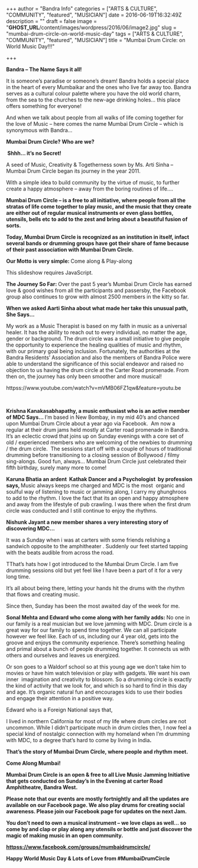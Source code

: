 +++
author = "Bandra Info"
categories = ["ARTS &amp; CULTURE", "COMMUNITY", "featured", "MUSICIAN"]
date = 2016-06-19T16:32:49Z
description = ""
draft = false
image = "__GHOST_URL__/content/images/wordpress/2016/06/image2.jpg"
slug = "mumbai-drum-circle-on-world-music-day"
tags = ["ARTS &amp; CULTURE", "COMMUNITY", "featured", "MUSICIAN"]
title = "Mumbai Drum Circle: on World Music Day!!!"

+++


<p><b>Bandra – The Name Says it all!</b></p>
<p>It is someone’s paradise or someone’s dream! Bandra holds a special place in the heart of every Mumbaikar and the ones who live far away too. Bandra serves as a cultural colour palette where you have the old world charm, from the sea to the churches to the new-age drinking holes… this place offers something for everyone!</p>
<p>And when we talk about people from all walks of life coming together for the love of Music – here comes the name Mumbai Drum Circle – which is synonymous with Bandra…</p>
<p><b>Mumbai Drum Circle? Who are we?</b></p>
<p><b> Shhh… it’s no Secret!</b></p>
<p>A seed of Music, Creativity &amp; Togetherness sown by Ms. Arti Sinha – Mumbai Drum Circle began its journey in the year 2011.</p>
<p>With a simple idea to build community by the virtue of music, to further create a happy atmosphere – away from the boring routines of life….</p>
<p><b>Mumbai Drum Circle – is a free to all initiative, where people from all the stratas of life come together to play music, and the music that they create are either out of regular musical instruments or even glass bottles, utensils, bells etc to add to the zest and bring about a beautiful fusion of sorts.</b></p>
<p><b>Today, Mumbai Drum Circle is recognized as an institution in itself, infact several bands or drumming groups have got their share of fame because of their past association with Mumbai Drum Circle. </b></p>
<p><b>Our Motto is very simple: </b>Come along &amp; Play-along</p>
<p><p class="jetpack-slideshow-noscript robots-nocontent">This slideshow requires JavaScript.</p><div id="gallery-9296-158-slideshow" class="slideshow-window jetpack-slideshow slideshow-black" data-trans="fade" data-autostart="1" data-gallery="[{&quot;src&quot;:&quot;https:\/\/bandra.info\/wp-content\/uploads\/2016\/06\/FB_IMG_1466324360702.jpg&quot;,&quot;id&quot;:&quot;9297&quot;,&quot;title&quot;:&quot;FB_IMG_1466324360702&quot;,&quot;alt&quot;:&quot;&quot;,&quot;caption&quot;:&quot;&quot;,&quot;itemprop&quot;:&quot;image&quot;},{&quot;src&quot;:&quot;https:\/\/bandra.info\/wp-content\/uploads\/2016\/06\/FB_IMG_1466324457681.jpg&quot;,&quot;id&quot;:&quot;9298&quot;,&quot;title&quot;:&quot;FB_IMG_1466324457681&quot;,&quot;alt&quot;:&quot;&quot;,&quot;caption&quot;:&quot;&quot;,&quot;itemprop&quot;:&quot;image&quot;},{&quot;src&quot;:&quot;https:\/\/bandra.info\/wp-content\/uploads\/2016\/06\/image1.jpg&quot;,&quot;id&quot;:&quot;9299&quot;,&quot;title&quot;:&quot;image1&quot;,&quot;alt&quot;:&quot;&quot;,&quot;caption&quot;:&quot;&quot;,&quot;itemprop&quot;:&quot;image&quot;},{&quot;src&quot;:&quot;https:\/\/bandra.info\/wp-content\/uploads\/2016\/06\/image2.jpg&quot;,&quot;id&quot;:&quot;9300&quot;,&quot;title&quot;:&quot;image2&quot;,&quot;alt&quot;:&quot;&quot;,&quot;caption&quot;:&quot;&quot;,&quot;itemprop&quot;:&quot;image&quot;},{&quot;src&quot;:&quot;https:\/\/bandra.info\/wp-content\/uploads\/2016\/06\/image3.jpg&quot;,&quot;id&quot;:&quot;9301&quot;,&quot;title&quot;:&quot;image3&quot;,&quot;alt&quot;:&quot;&quot;,&quot;caption&quot;:&quot;&quot;,&quot;itemprop&quot;:&quot;image&quot;},{&quot;src&quot;:&quot;https:\/\/bandra.info\/wp-content\/uploads\/2016\/06\/image5.jpg&quot;,&quot;id&quot;:&quot;9302&quot;,&quot;title&quot;:&quot;image5&quot;,&quot;alt&quot;:&quot;&quot;,&quot;caption&quot;:&quot;&quot;,&quot;itemprop&quot;:&quot;image&quot;},{&quot;src&quot;:&quot;https:\/\/bandra.info\/wp-content\/uploads\/2016\/06\/image6.jpg&quot;,&quot;id&quot;:&quot;9303&quot;,&quot;title&quot;:&quot;image6&quot;,&quot;alt&quot;:&quot;&quot;,&quot;caption&quot;:&quot;&quot;,&quot;itemprop&quot;:&quot;image&quot;}]" itemscope itemtype="https://schema.org/ImageGallery"></div></p>
<p><b>The Journey So Far: </b>Over the past 5 year’s Mumbai Drum Circle has earned love &amp; good wishes from all the participants and passersby, the Facebook group also continues to grow with almost 2500 members in the kitty so far.</p>
<p><b>When we asked Aarti Sinha about what made her take this unusual path, She Says&#8230;</b></p>
<p>My work as a Music Therapist is based on my faith in music as a universal healer. It has the ability to reach out to every individual, no matter the age, gender or background. The drum circle was a small initiative to give people the opportunity to experience the healing qualities of music and rhythm, with our primary goal being inclusion. Fortunately, the authorities at the Bandra Residents&#8217; Association and also the members of Bandra Police were able to understand the significance of this social endeavor and raised no objection to us having the drum circle at the Carter Road promenade. From then on, the journey has only been smoother and more musical!</p>
<p>httpss://www.youtube.com/watch?v=mVMB06FZ1qw&#038;feature=youtu.be</p>
<p>&nbsp;</p>
<p><b>Krishna Kanakasabhapathy, a music enthusiast who is an active member of MDC Says&#8230; </b>I&#8217;m based in New Bombay, in my mid 40&#8217;s and chanced upon Mumbai Drum Circle about a year ago via Facebook.  Am now a regular at their drum jams held mostly at Carter road promenade in Bandra.  It&#8217;s an eclectic crowd that joins up on Sunday evenings with a core set of old / experienced members who are welcoming of the newbies to drumming / the drum circle.  The sessions start off with a couple of hours of traditional drumming before transitioning to a closing session of Bollywood / filmy sing-alongs. Good fun, always&#8230; Mumbai Drum Circle just celebrated their fifth birthday, surely many more to come!</p>
<p><b>Karuna Bhatia an ardent  Kathak Dancer and a Psychologist  by profession says, </b>Music always keeps me charged and MDC is the most  organic and soulful way of listening to music or jamming along, I carry my ghunghroos to add to the rhythm. I love the fact that its an open and happy atmosphere and away from the lifestyle of pub crawling. I was there when the first drum circle was conducted and I still continue to enjoy the rhythms.</p>
<p><b>Nishunk Jayant a new member shares a very interesting story of discovering MDC&#8230; </b></p>
<p>It was a Sunday when i was at carters with some friends relishing a sandwich opposite to the amphitheater . Suddenly our feet started tapping with the beats audible from across the road.</p>
<p>TThat’s hats how I got introduced to the Mumbai Drum Circle. I am five drumming sessions old but yet feel like I have been a part of it for a very long time.</p>
<p>It&#8217;s all about being there, letting your hands hit the drums with the rhythm that flows and creating music.</p>
<p>Since then, Sunday has been the most awaited day of the week for me.</p>
<p><b>Sonal Mehta and Edward who come along with her family adds: </b>No one in our family is a real musician but we love jamming with MDC. Drum circle is a great way for our family to spend time together. We can all participate however we feel like. Each of us, including our 4 year old, gets into the groove and enjoys the community experience. There&#8217;s something healing and primal about a bunch of people drumming together. It connects us with others and ourselves and leaves us energized.</p>
<p>Or son goes to a Waldorf school so at this young age we don&#8217;t take him to movies or have him watch television or play with gadgets. We want his own inner  imagination and creativity to blossom. So a drumming circle is exactly the kind of activity that we look for, and which is so hard to find in this day and age. It&#8217;s organic natural fun and encourages kids to use their bodies and engage their attention in a positive way.</p>
<p>Edward who is a Foreign National says that,</p>
<p>I lived in northern California for most of my life where drum circles are not uncommon. While I didn&#8217;t participate much in drum circles then, I now feel a special kind of nostalgic connection with my homeland when I&#8217;m drumming with MDC, to a degree that&#8217;s hard to come by living in India<b>.</b></p>
<p><b>That’s the story of Mumbai Drum Circle, where people and rhythm meet.</b></p>
<p><b>Come Along Mumbai!</b></p>
<p><b>Mumbai Drum Circle is an open &amp; free to all Live Music Jamming Initiative that gets conducted on Sunday’s in the Evening at carter Road Amphitheatre, Bandra West.</b></p>
<p><b>Please note that our events are mostly fortnightly and all the updates are available on our Facebook page. We also play drums for creating social awareness. Please join our Facebook page for updates on the next Jam.</b></p>
<p><b>You don’t need to own a musical instrument – we love claps as well… so come by and clap or play along any utensils or bottle and just discover the magic of making music in an open community.</b></p>
<p><a href="httpss://www.facebook.com/groups/mumbaidrumcircle/"><b>httpss://www.facebook.com/groups/mumbaidrumcircle/</b><b></b></a></p>
<p><b>Happy World Music Day &amp; Lots of Love from #MumbaiDrumCircle</b></p>




